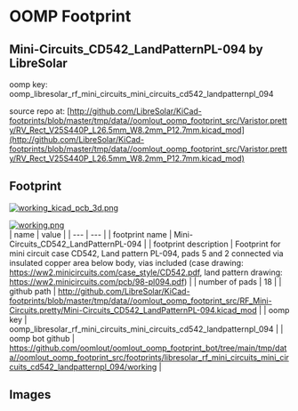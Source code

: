 # OOMP Footprint  
## Mini-Circuits_CD542_LandPatternPL-094  by LibreSolar  
  
oomp key: oomp_libresolar_rf_mini_circuits_mini_circuits_cd542_landpatternpl_094  
  
source repo at: [http://github.com/LibreSolar/KiCad-footprints/blob/master/tmp/data//oomlout_oomp_footprint_src/Varistor.pretty/RV_Rect_V25S440P_L26.5mm_W8.2mm_P12.7mm.kicad_mod](http://github.com/LibreSolar/KiCad-footprints/blob/master/tmp/data//oomlout_oomp_footprint_src/Varistor.pretty/RV_Rect_V25S440P_L26.5mm_W8.2mm_P12.7mm.kicad_mod)  
## Footprint  
  
[![working_kicad_pcb_3d.png](working_kicad_pcb_3d_600.png)](working_kicad_pcb_3d.png)  
  
[![working.png](working_600.png)](working.png)  
| name | value | 
| --- | --- | 
| footprint name | Mini-Circuits_CD542_LandPatternPL-094 | 
| footprint description | Footprint for mini circuit case CD542, Land pattern PL-094, pads 5 and 2 connected via insulated copper area below body, vias included (case drawing: https://ww2.minicircuits.com/case_style/CD542.pdf, land pattern drawing: https://ww2.minicircuits.com/pcb/98-pl094.pdf) | 
| number of pads | 18 | 
| github path | http://github.com/LibreSolar/KiCad-footprints/blob/master/tmp/data//oomlout_oomp_footprint_src/RF_Mini-Circuits.pretty/Mini-Circuits_CD542_LandPatternPL-094.kicad_mod | 
| oomp key | oomp_libresolar_rf_mini_circuits_mini_circuits_cd542_landpatternpl_094 | 
| oomp bot github | https://github.com/oomlout/oomlout_oomp_footprint_bot/tree/main/tmp/data//oomlout_oomp_footprint_src/footprints/libresolar_rf_mini_circuits_mini_circuits_cd542_landpatternpl_094/working | 
## Images  
